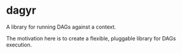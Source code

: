 # dagyr
A library for running DAGs against a context.

The motivation here is to create a flexible, pluggable library for DAGs execution.
